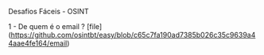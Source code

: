 Desafios Fáceis - OSINT 

1 - De quem é o email ? 
[file] (https://github.com/osintbt/easy/blob/c65c7fa190ad7385b026c35c9639a44aae4fe164/email) 
